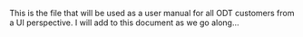 This is the file that will be used as a user manual for all ODT customers from a UI perspective.
I will add to this document as we go along...